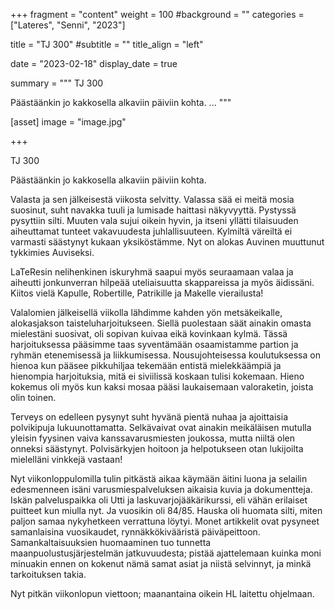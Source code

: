 +++
fragment = "content"
weight = 100
#background = ""
categories = ["Lateres", "Senni", "2023"]

title = "TJ 300"
#subtitle = ""
title_align = "left"

date = "2023-02-18"
display_date = true

summary = """
TJ 300

Päästäänkin jo kakkosella alkaviin päiviin kohta.
...
"""

[asset]
image = "image.jpg"

+++

TJ 300

Päästäänkin jo kakkosella alkaviin päiviin kohta.

Valasta ja sen jälkeisestä viikosta selvitty. Valassa sää ei meitä mosia suosinut, suht navakka tuuli ja lumisade haittasi näkyvyyttä. Pystyssä pysyttiin silti. Muuten vala sujui oikein hyvin, ja itseni yllätti tilaisuuden aiheuttamat tunteet vakavuudesta juhlallisuuteen. Kylmiltä väreiltä ei varmasti säästynyt kukaan yksiköstämme. Nyt on alokas Auvinen muuttunut tykkimies Auviseksi.

LaTeResin nelihenkinen iskuryhmä saapui myös seuraamaan valaa ja aiheutti jonkunverran hilpeää uteliaisuutta skappareissa ja myös äidissäni. Kiitos vielä Kapulle, Robertille, Patrikille ja Makelle vierailusta!

Valalomien jälkeisellä viikolla lähdimme kahden yön metsäkeikalle, alokasjakson taisteluharjoitukseen. Siellä puolestaan säät ainakin omasta mielestäni suosivat, oli sopivan kuivaa eikä kovinkaan kylmä. Tässä harjoituksessa pääsimme taas syventämään osaamistamme partion ja ryhmän etenemisessä ja liikkumisessa. Nousujohteisessa koulutuksessa on hienoa kun pääsee pikkuhiljaa tekemään entistä mielekkäämpiä ja hienompia harjoituksia, mitä ei siviilissä koskaan tulisi kokemaan. Hieno kokemus oli myös kun kaksi mosaa pääsi laukaisemaan valoraketin, joista olin toinen.

Terveys on edelleen pysynyt suht hyvänä pientä nuhaa ja ajoittaisia polvikipuja lukuunottamatta. Selkävaivat ovat ainakin meikäläisen mutulla yleisin fyysinen vaiva kanssavarusmiesten joukossa, mutta niiltä olen onneksi säästynyt. Polvisärkyjen hoitoon ja helpotukseen otan lukijoilta mielelläni vinkkejä vastaan!

Nyt viikonloppulomilla tulin pitkästä aikaa käymään äitini luona ja selailin edesmenneen isäni varusmiespalveluksen aikaisia kuvia ja dokumentteja. Iskän palveluspaikka oli Utti ja laskuvarjojääkärikurssi, eli vähän erilaiset puitteet kun miulla nyt. Ja vuosikin oli 84/85. Hauska oli huomata silti, miten paljon samaa nykyhetkeen verrattuna löytyi. Monet artikkelit ovat pysyneet samanlaisina vuosikaudet, rynnäkkökivääristä päiväpeittoon. Samankaltaisuuksien huomaaminen tuo tunnetta maanpuolustusjärjestelmän jatkuvuudesta; pistää ajattelemaan kuinka moni minuakin ennen on kokenut nämä samat asiat ja niistä selvinnyt, ja minkä tarkoituksen takia.

Nyt pitkän viikonlopun viettoon; maanantaina oikein HL laitettu ohjelmaan.
